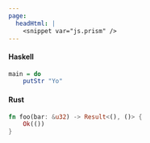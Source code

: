 ```yaml
---
page:
  headHtml: |
    <snippet var="js.prism" />
---
```


#### Haskell

```haskell
main = do
    putStr "Yo"
```

#### Rust

```rust
fn foo(bar: &u32) -> Result<(), ()> {
    Ok(())
}
```

